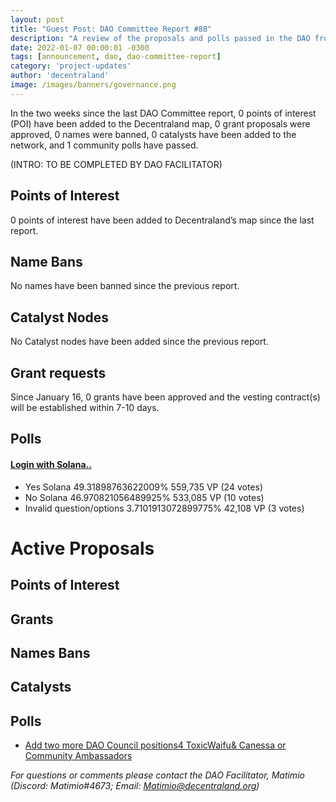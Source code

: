 ```yaml
---
layout: post
title: "Guest Post: DAO Committee Report #88"
description: "A review of the proposals and polls passed in the DAO from January 16 through January 31".
date: 2022-01-07 00:00:01 -0300
tags: [announcement, dao, dao-committee-report]
category: 'project-updates'
author: 'decentraland'
image: /images/banners/governance.png
---
```


In the two weeks since the last DAO Committee report, 0 points of interest (POI) have been added to the Decentraland map, 0 grant proposals were approved, 0 names were banned, 0 catalysts have been added to the network, and 1 community polls have passed.

(INTRO: TO BE COMPLETED BY DAO FACILITATOR)

## Points of Interest
0 points of interest have been added to Decentraland’s map since the last report.


## Name Bans

No names have been banned since the previous report.

## Catalyst Nodes
No Catalyst nodes have been added since the previous report.


## Grant requests
Since January 16, 0 grants have been approved and the vesting contract(s) will be established within 7-10 days.


## Polls

#### [Login with Solana..](https://governance.decentraland.org/proposal/?id=95584c85-87a7-4a09-89d3-584c4c053ac0)

* Yes Solana 49.31898763622009% 559,735 VP (24 votes)
* No Solana 46.970821056489925% 533,085 VP (10 votes)
* Invalid question/options 3.7101913072899775% 42,108 VP (3 votes)



# Active Proposals

## Points of Interest


## Grants


## Names Bans


## Catalysts


## Polls

* [Add two more DAO Council positions4 ToxicWaifu&amp; Canessa or Community Ambassadors](https://governance.decentraland.org/proposal/?id=4ec37aa9-bb9c-4c97-bfb3-c42b5ef96959)

*For questions or comments please contact the DAO Facilitator, Matimio (Discord: Matimio#4673; Email: [Matimio@decentraland.org](mailto:Matimio@decentraland.org))*